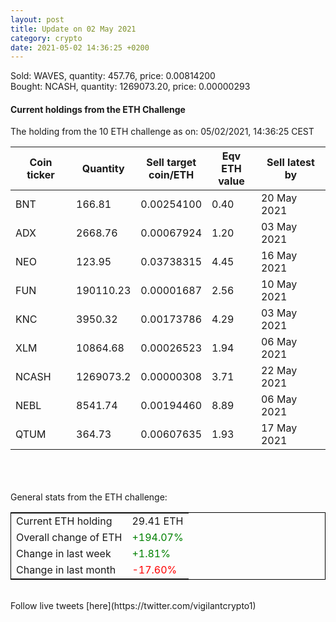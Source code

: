 ```yaml
---
layout: post
title: Update on 02 May 2021
category: crypto
date: 2021-05-02 14:36:25 +0200
---
```

<!-- Global site tag (gtag.js) - Google Analytics -->
<script async src="https://www.googletagmanager.com/gtag/js?id=UA-103831149-5"></script>
<script>
  window.dataLayer = window.dataLayer || [];
  function gtag(){dataLayer.push(arguments);}
  gtag('js', new Date());

  gtag('config', 'UA-103831149-5');
</script>
Sold: WAVES, quantity:       457.76, price:   0.00814200<br>Bought: NCASH, quantity:   1269073.20, price:   0.00000293<br>

#### Current holdings from the ETH Challenge

The holding from the 10 ETH challenge as on: 05/02/2021, 14:36:25 CEST

|Coin ticker|Quantity|Sell target<br>coin/ETH|Eqv ETH<br>value|Sell latest by|
|-----------|--------|-----------|-----------|--------------|
BNT|166.81|  0.00254100|0.40|20 May 2021|
ADX|2668.76|  0.00067924|1.20|03 May 2021|
NEO|123.95|  0.03738315|4.45|16 May 2021|
FUN|190110.23|  0.00001687|2.56|10 May 2021|
KNC|3950.32|  0.00173786|4.29|03 May 2021|
XLM|10864.68|  0.00026523|1.94|06 May 2021|
NCASH|1269073.2|  0.00000308|3.71|22 May 2021|
NEBL|8541.74|  0.00194460|8.89|06 May 2021|
QTUM|364.73|  0.00607635|1.93|17 May 2021|

<br>
<br>
<br>
General stats from the ETH challenge:

<table style="border:1px solid black;margin-left:auto;margin-right:auto;">
	<tbody>
	<tr>
		<td>Current ETH holding</td>
		<td>     29.41 ETH</td>
	</tr>
	<tr>
		<td>Overall change of ETH</td>
		<td><font color="green">+194.07%</font></td>
	</tr>
	<tr>
		<td>Change in last week</td>
		<td><font color="green">+1.81%</font></td>
	</tr>
	<tr>
		<td>Change in last month</td>
		<td><font color="red">-17.60%</font></td>
	</tr>
	</tbody>
</table>

<br>
Follow live tweets [here](https://twitter.com/vigilantcrypto1)
<br>
<br>